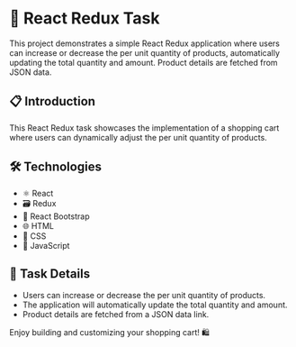 # 🛒 React Redux Task

This project demonstrates a simple React Redux application where users can increase or decrease the per unit quantity of products, automatically updating the total quantity and amount. Product details are fetched from JSON data.

## 📋 Introduction

This React Redux task showcases the implementation of a shopping cart where users can dynamically adjust the per unit quantity of products.

## 🛠️ Technologies

- ⚛️ React
- 🗃️ Redux
- 🎨 React Bootstrap
- 🌐 HTML
- 💅 CSS
- 📜 JavaScript

## 📌 Task Details

- Users can increase or decrease the per unit quantity of products.
- The application will automatically update the total quantity and amount.
- Product details are fetched from a JSON data link.

Enjoy building and customizing your shopping cart! 🛍️
